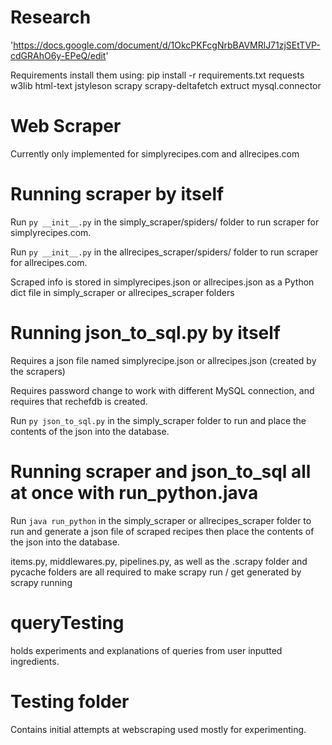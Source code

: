 # Research
'https://docs.google.com/document/d/1OkcPKFcgNrbBAVMRlJ71zjSEtTVP-cdGRAhO6y-EPeQ/edit'

Requirements
install them using:
pip install -r requirements.txt
    requests
    w3lib
    html-text
    jstyleson
    scrapy
    scrapy-deltafetch
    extruct
    mysql.connector

# Web Scraper
Currently only implemented for simplyrecipes.com and allrecipes.com

# Running scraper by itself
Run `py __init__.py` in the simply_scraper/spiders/ folder to run scraper for simplyrecipes.com.

Run `py __init__.py` in the allrecipes_scraper/spiders/ folder to run scraper for allrecipes.com.

Scraped info is stored in simplyrecipes.json or allrecipes.json as a Python dict file in simply_scraper or allrecipes_scraper folders

# Running json_to_sql.py by itself
Requires a json file named simplyrecipe.json or allrecipes.json (created by the scrapers)

Requires password change to work with different MySQL connection, and requires that rechefdb is created. 

Run `py json_to_sql.py` in the simply_scraper folder to run and place the contents of the json into the database.

# Running scraper and json_to_sql all at once with run_python.java
Run `java run_python` in the simply_scraper or allrecipes_scraper folder to run 
and generate a json file of scraped recipes then place the contents of the json into the database.

items.py, middlewares.py, pipelines.py, as well as the .scrapy folder and pycache folders
are all required to make scrapy run / get generated by scrapy running


# queryTesting
holds experiments and explanations of queries from user inputted ingredients.

# Testing folder
Contains initial attempts at webscraping used mostly for experimenting. 
